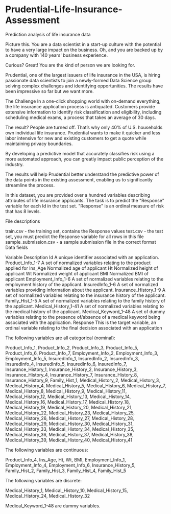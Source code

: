 # Prudential-Life-Insurance-Assessment
Prediction analysis of life insurance data

Picture this. You are a data scientist in a start-up culture with the potential to have a very large impact on the business. Oh, and you are backed up by a company with 140 years' business experience.

Curious? Great! You are the kind of person we are looking for.

Prudential, one of the largest issuers of life insurance in the USA, is hiring passionate data scientists to join a newly-formed Data Science group solving complex challenges and identifying opportunities. The results have been impressive so far but we want more. 

The Challenge
In a one-click shopping world with on-demand everything, the life insurance application process is antiquated. Customers provide extensive information to identify risk classification and eligibility, including scheduling medical exams, a process that takes an average of 30 days.

The result? People are turned off. That’s why only 40% of U.S. households own individual life insurance. Prudential wants to make it quicker and less labor intensive for new and existing customers to get a quote while maintaining privacy boundaries.

By developing a predictive model that accurately classifies risk using a more automated approach, you can greatly impact public perception of the industry.

The results will help Prudential better understand the predictive power of the data points in the existing assessment, enabling us to significantly streamline the process.



In this dataset, you are provided over a hundred variables describing attributes of life insurance applicants. The task is to predict the "Response" variable for each Id in the test set. "Response" is an ordinal measure of risk that has 8 levels.




File descriptions

train.csv - the training set, contains the Response values
test.csv - the test set, you must predict the Response variable for all rows in this file
sample_submission.csv - a sample submission file in the correct format
Data fields






Variable	Description
Id	A unique identifier associated with an application.
Product_Info_1-7	A set of normalized variables relating to the product applied for
Ins_Age	Normalized age of applicant
Ht	Normalized height of applicant
Wt	Normalized weight of applicant
BMI	Normalized BMI of applicant
Employment_Info_1-6	A set of normalized variables relating to the employment history of the applicant.
InsuredInfo_1-6	A set of normalized variables providing information about the applicant.
Insurance_History_1-9	A set of normalized variables relating to the insurance history of the applicant.
Family_Hist_1-5	A set of normalized variables relating to the family history of the applicant.
Medical_History_1-41	A set of normalized variables relating to the medical history of the applicant.
Medical_Keyword_1-48	A set of dummy variables relating to the presence of/absence of a medical keyword being associated with the application.
Response	This is the target variable, an ordinal variable relating to the final decision associated with an application



The following variables are all categorical (nominal):

Product_Info_1, Product_Info_2, Product_Info_3, Product_Info_5, Product_Info_6, Product_Info_7, Employment_Info_2, Employment_Info_3, Employment_Info_5, InsuredInfo_1, InsuredInfo_2, InsuredInfo_3, InsuredInfo_4, InsuredInfo_5, InsuredInfo_6, InsuredInfo_7, Insurance_History_1, Insurance_History_2, Insurance_History_3, Insurance_History_4, Insurance_History_7, Insurance_History_8, Insurance_History_9, Family_Hist_1, Medical_History_2, Medical_History_3, Medical_History_4, Medical_History_5, Medical_History_6, Medical_History_7, Medical_History_8, Medical_History_9, Medical_History_11, Medical_History_12, Medical_History_13, Medical_History_14, Medical_History_16, Medical_History_17, Medical_History_18, Medical_History_19, Medical_History_20, Medical_History_21, Medical_History_22, Medical_History_23, Medical_History_25, Medical_History_26, Medical_History_27, Medical_History_28, Medical_History_29, Medical_History_30, Medical_History_31, Medical_History_33, Medical_History_34, Medical_History_35, Medical_History_36, Medical_History_37, Medical_History_38, Medical_History_39, Medical_History_40, Medical_History_41

The following variables are continuous:

Product_Info_4, Ins_Age, Ht, Wt, BMI, Employment_Info_1, Employment_Info_4, Employment_Info_6, Insurance_History_5, Family_Hist_2, Family_Hist_3, Family_Hist_4, Family_Hist_5

The following variables are discrete:

Medical_History_1, Medical_History_10, Medical_History_15, Medical_History_24, Medical_History_32

Medical_Keyword_1-48 are dummy variables.